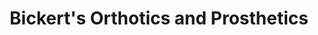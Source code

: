---
title: "Bickert's Orthotics and Prosthetics"
url: /oxford/bickerts-orthotics-and-prosthetics/
shop: medical supply
---